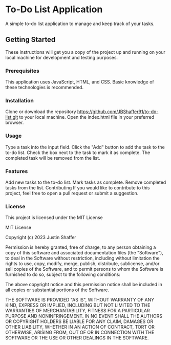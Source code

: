 # To-Do List Application
A simple to-do list application to manage and keep track of your tasks.

## Getting Started
These instructions will get you a copy of the project up and running on your local machine for development and testing purposes.

### Prerequisites
This application uses JavaScript, HTML, and CSS. Basic knowledge of these technologies is recommended.

### Installation
Clone or download the repository https://github.com/JBShaffer91/to-do-list.git to your local machine.
Open the index.html file in your preferred browser.
### Usage
Type a task into the input field.
Click the "Add" button to add the task to the to-do list.
Check the box next to the task to mark it as complete.
The completed task will be removed from the list.
### Features
Add new tasks to the to-do list.
Mark tasks as complete.
Remove completed tasks from the list.
Contributing
If you would like to contribute to this project, feel free to open a pull request or submit a suggestion.

### License
This project is licensed under the MIT License 

MIT License

Copyright (c) 2023 Justin Shaffer

Permission is hereby granted, free of charge, to any person obtaining a copy
of this software and associated documentation files (the "Software"), to deal
in the Software without restriction, including without limitation the rights
to use, copy, modify, merge, publish, distribute, sublicense, and/or sell
copies of the Software, and to permit persons to whom the Software is
furnished to do so, subject to the following conditions:

The above copyright notice and this permission notice shall be included in all
copies or substantial portions of the Software.

THE SOFTWARE IS PROVIDED "AS IS", WITHOUT WARRANTY OF ANY KIND, EXPRESS OR
IMPLIED, INCLUDING BUT NOT LIMITED TO THE WARRANTIES OF MERCHANTABILITY,
FITNESS FOR A PARTICULAR PURPOSE AND NONINFRINGEMENT. IN NO EVENT SHALL THE
AUTHORS OR COPYRIGHT HOLDERS BE LIABLE FOR ANY CLAIM, DAMAGES OR OTHER
LIABILITY, WHETHER IN AN ACTION OF CONTRACT, TORT OR OTHERWISE, ARISING FROM,
OUT OF OR IN CONNECTION WITH THE SOFTWARE OR THE USE OR OTHER DEALINGS IN THE
SOFTWARE.




